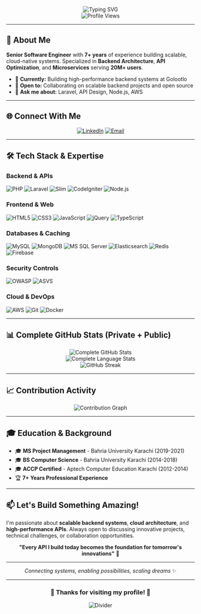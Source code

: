 <div align="center">
  <img src="https://readme-typing-svg.herokuapp.com?font=Fira+Code&size=30&duration=3000&pause=1000&color=00D9FF&center=true&vCenter=true&width=600&lines=Hi+there!+I'm+Maaz+Irfan+👋;Senior+Software+Engineer;Backend+Specialist;" alt="Typing SVG" />
</div>

<div align="center">
  <img src="https://komarev.com/ghpvc/?username=maazirfango&color=blueviolet&style=flat-square&label=Profile+Views" alt="Profile Views" />
</div>

---

## 🚀 About Me

**Senior Software Engineer** with **7+ years** of experience building scalable, cloud-native systems. Specialized in **Backend Architecture**, **API Optimization**, and **Microservices** serving **20M+ users**.

- 🔭 **Currently:** Building high-performance backend systems at Golootlo
- 👯 **Open to:** Collaborating on scalable backend projects and open source
- 💬 **Ask me about:** Laravel, API Design, Node.js, AWS

---
## 🌐 Connect With Me

<div align="center">
  
[![LinkedIn](https://img.shields.io/badge/LinkedIn-0077B5?style=for-the-badge&logo=linkedin&logoColor=white)](https://linkedin.com/in/maaz-irfan-cs)
[![Email](https://img.shields.io/badge/Email-D14836?style=for-the-badge&logo=gmail&logoColor=white)](mailto:maazirfan000@gmail.com)

</div>

---

## 🛠️ Tech Stack & Expertise

### **Backend & APIs**
![PHP](https://img.shields.io/badge/PHP-777BB4?style=for-the-badge&logo=php&logoColor=white)
![Laravel](https://img.shields.io/badge/Laravel-FF2D20?style=for-the-badge&logo=laravel&logoColor=white)
![Slim](https://img.shields.io/badge/Slim-142B46?style=for-the-badge&logo=slim&logoColor=white)
![CodeIgniter](https://img.shields.io/badge/CodeIgniter-EF4223?style=for-the-badge&logo=codeigniter&logoColor=white)
![Node.js](https://img.shields.io/badge/Node.js-43853D?style=for-the-badge&logo=node.js&logoColor=white)

### **Frontend & Web**
![HTML5](https://img.shields.io/badge/HTML5-E34F26?style=for-the-badge&logo=html5&logoColor=white)
![CSS3](https://img.shields.io/badge/CSS3-1572B6?style=for-the-badge&logo=css3&logoColor=white)
![JavaScript](https://img.shields.io/badge/JavaScript-F7DF1E?style=for-the-badge&logo=javascript&logoColor=black)
![jQuery](https://img.shields.io/badge/jQuery-0769AD?style=for-the-badge&logo=jquery&logoColor=white)
![TypeScript](https://img.shields.io/badge/TypeScript-007ACC?style=for-the-badge&logo=typescript&logoColor=white)

### **Databases & Caching**
![MySQL](https://img.shields.io/badge/MySQL-00000F?style=for-the-badge&logo=mysql&logoColor=white)
![MongoDB](https://img.shields.io/badge/MongoDB-4EA94B?style=for-the-badge&logo=mongodb&logoColor=white)
![MS SQL Server](https://img.shields.io/badge/SQL%20Server-CC2927?style=for-the-badge&logo=microsoftsqlserver&logoColor=white)
![Elasticsearch](https://img.shields.io/badge/Elasticsearch-005571?style=for-the-badge&logo=elasticsearch&logoColor=white)
![Redis](https://img.shields.io/badge/Redis-DC382D?style=for-the-badge&logo=redis&logoColor=white)
![Firebase](https://img.shields.io/badge/Firebase-039BE5?style=for-the-badge&logo=Firebase&logoColor=white)

### **Security Controls**
![OWASP](https://img.shields.io/badge/OWASP-000000?style=for-the-badge&logo=owasp&logoColor=white)
![ASVS](https://img.shields.io/badge/ASVS-2E3A59?style=for-the-badge&logo=security&logoColor=white)

### **Cloud & DevOps**
![AWS](https://img.shields.io/badge/AWS-232F3E?style=for-the-badge&logo=amazon-aws&logoColor=white)
![Git](https://img.shields.io/badge/Git-F05032?style=for-the-badge&logo=git&logoColor=white)
![Docker](https://img.shields.io/badge/Docker-2496ED?style=for-the-badge&logo=docker&logoColor=white)

---

## 📊 Complete GitHub Stats (Private + Public)

<div align="center">
  <img src="https://github-readme-stats-six-silk-90.vercel.app/api?username=maaz-irfan-dev&show_icons=true&theme=tokyonight&hide_border=true&count_private=true&include_all_commits=true&show_owner=true" alt="Complete GitHub Stats" />
</div>

<div align="center">
  <img src="https://github-readme-stats-six-silk-90.vercel.app/api/top-langs/?username=maaz-irfan-dev&layout=compact&theme=tokyonight&hide_border=true&count_private=true&langs_count=10&include_all_commits=true" alt="Complete Language Stats" />
</div>

<div align="center">
  <img src="https://github-readme-streak-stats-salesp07.vercel.app/?user=maaz-irfan-dev&theme=tokyonight&hide_border=true" alt="GitHub Streak" />
</div>

---

## 📈 Contribution Activity

<div align="center">
  <img src="https://github-readme-activity-graph.vercel.app/graph?username=maaz-irfan-dev&theme=tokyo-night&hide_border=true&custom_title=Annual%20Contribution%20Activity" alt="Contribution Graph" />
</div>

---

## 🎓 Education & Background

- 🎓 **MS Project Management** - Bahria University Karachi (2019-2021)
- 🎓 **BS Computer Science** - Bahria University Karachi (2014-2018)
- 🎓 **ACCP Certified** - Aptech Computer Education Karachi (2012-2014)
- 🏆 **7+ Years Professional Experience**

---

## 📫 Let's Build Something Amazing!

I'm passionate about **scalable backend systems**, **cloud architecture**, and **high-performance APIs**. Always open to discussing innovative projects, technical challenges, or collaboration opportunities.

<div align="center">
  
**"Every API I build today becomes the foundation for tomorrow's innovations"** 🚀

---

*Connecting systems, enabling possibilities, scaling dreams* ✨

</div>

---

<!-- Enhanced Footer with Multiple Styles -->
<div align="center">

### 🌟 Thanks for visiting my profile! 🌟

<img src="https://capsule-render.vercel.app/api?type=rect&color=0:667eea,100:764ba2&height=2&section=footer" alt="Divider" />
